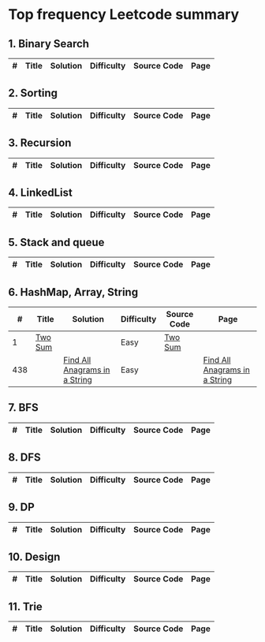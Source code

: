 # Top frequency Leetcode summary

## 1. Binary Search
| #    | Title | Solution | Difficulty | Source Code |    Page     |
| ---- | ----- | -------- | ---------- | ----------- | ----------- |


## 2. Sorting
| #    | Title | Solution | Difficulty | Source Code |    Page     |
| ---- | ----- | -------- | ---------- | ----------- | ----------- |

## 3. Recursion
| #    | Title | Solution | Difficulty | Source Code |    Page     |
| ---- | ----- | -------- | ---------- | ----------- | ----------- |

## 4. LinkedList
| #    | Title | Solution | Difficulty | Source Code |    Page     |
| ---- | ----- | -------- | ---------- | ----------- | ----------- |

## 5. Stack and queue
| #    | Title | Solution | Difficulty | Source Code |    Page     |
| ---- | ----- | -------- | ---------- | ----------- | ----------- |

## 6. HashMap, Array, String
| #    | Title | Solution | Difficulty | Source Code |    Page     |
| ---- | ----- | -------- | ---------- | ----------- | ----------- |
| 1 |  [Two Sum](https://leetcode.com/problems/two-sum/) | | Easy | [Two Sum](https://github.com/zt5rice/LeetcodeHighFreq/tree/master/String/TwoSum.java)| |
|438|	| [Find All Anagrams in a String](https://leetcode.com/problems/find-all-anagrams-in-a-string/)  | Easy | | [Find All Anagrams in a String](https://github.com/zt5rice/LeetcodeHighFreq/tree/master/String/AllAnagrams.java)| |

## 7. BFS
| #    | Title | Solution | Difficulty | Source Code |    Page     |
| ---- | ----- | -------- | ---------- | ----------- | ----------- |

## 8. DFS
| #    | Title | Solution | Difficulty | Source Code |    Page     |
| ---- | ----- | -------- | ---------- | ----------- | ----------- |

## 9. DP
| #    | Title | Solution | Difficulty | Source Code |    Page     |
| ---- | ----- | -------- | ---------- | ----------- | ----------- |

## 10. Design
| #    | Title | Solution | Difficulty | Source Code |    Page     |
| ---- | ----- | -------- | ---------- | ----------- | ----------- |

## 11. Trie
| #    | Title | Solution | Difficulty | Source Code |    Page     |
| ---- | ----- | -------- | ---------- | ----------- | ----------- |